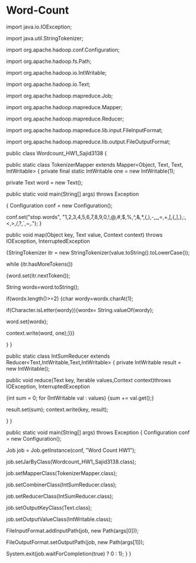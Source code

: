 # Word-Count
import java.io.IOException;

import java.util.StringTokenizer;


import org.apache.hadoop.conf.Configuration;

import org.apache.hadoop.fs.Path;

import org.apache.hadoop.io.IntWritable;

import org.apache.hadoop.io.Text;

import org.apache.hadoop.mapreduce.Job;

import org.apache.hadoop.mapreduce.Mapper;

import org.apache.hadoop.mapreduce.Reducer;

import org.apache.hadoop.mapreduce.lib.input.FileInputFormat;

import org.apache.hadoop.mapreduce.lib.output.FileOutputFormat;



public class Wordcount_HW1_Sajid3138 {

  public static class TokenizerMapper extends Mapper<Object, Text, Text, IntWritable> 
{
private final static IntWritable one = new IntWritable(1);
    
private Text word = new Text();   
    

public static void main(String[] args) throws Exception 
    
    
{ Configuration conf = new Configuration();  
    
conf.set("stop.words", "1,2,3,4,5,6,7,8,9,0,!,@,#,$,%,^,&,*,(,),-,_,=,+,[,{,],},:,<,>,/,?,`,~,.");
}
    
    

public void map(Object key, Text value, Context context) throws IOException, InterruptedException 
    
{StringTokenizer itr = new StringTokenizer(value.toString().toLowerCase());      
     
    
while (itr.hasMoreTokens())  
    
{word.set(itr.nextToken());
        
      
String wordx=word.toString();
      
if(wordx.length()>=2)
 {char wordy=wordx.charAt(1);
      
if(Character.isLetter(wordy)){wordx= String.valueOf(wordy);
      
word.set(wordx);
      
context.write(word, one);}}}
    
}
  }


 
public static class IntSumReducer
 extends Reducer<Text,IntWritable,Text,IntWritable> 
{
    private IntWritable result = new IntWritable();
    
public void reduce(Text key, Iterable<IntWritable> values,Context context)throws IOException, InterruptedException 
    
{int sum = 0; for (IntWritable val : values) {sum += val.get();}
     
result.set(sum);
 context.write(key, result);
    
}
  }
  
  

public static void main(String[] args) throws Exception 
{
Configuration conf = new Configuration();
    
Job job = Job.getInstance(conf, "Word Count HW1");
    
job.setJarByClass(Wordcount_HW1_Sajid3138.class);
    
job.setMapperClass(TokenizerMapper.class);
    
job.setCombinerClass(IntSumReducer.class);
    
job.setReducerClass(IntSumReducer.class);
    
job.setOutputKeyClass(Text.class);
    
job.setOutputValueClass(IntWritable.class);
    
FileInputFormat.addInputPath(job, new Path(args[0]));
    
FileOutputFormat.setOutputPath(job, new Path(args[1]));
    
System.exit(job.waitForCompletion(true) ? 0 : 1);
  }
}
